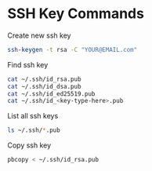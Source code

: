 # SSH Key Commands
Create new ssh key
```zsh
ssh-keygen -t rsa -C "YOUR@EMAIL.com"
```
Find ssh key
```zsh
cat ~/.ssh/id_rsa.pub
cat ~/.ssh/id_dsa.pub
cat ~/.ssh/id_ed25519.pub
cat ~/.ssh/id_<key-type-here>.pub
```
List all ssh keys
```zsh
ls ~/.ssh/*.pub
```
Copy ssh key
```zsh
pbcopy < ~/.ssh/id_rsa.pub
```
